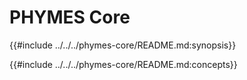 # PHYMES Core

{{#include ../../../phymes-core/README.md:synopsis}}

{{#include ../../../phymes-core/README.md:concepts}}